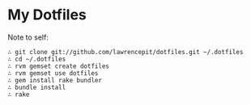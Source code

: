 # My Dotfiles

Note to self:

    ∴ git clone git://github.com/lawrencepit/dotfiles.git ~/.dotfiles
    ∴ cd ~/.dotfiles
    ∴ rvm gemset create dotfiles
    ∴ rvm gemset use dotfiles
    ∴ gem install rake bundler
    ∴ bundle install
    ∴ rake

